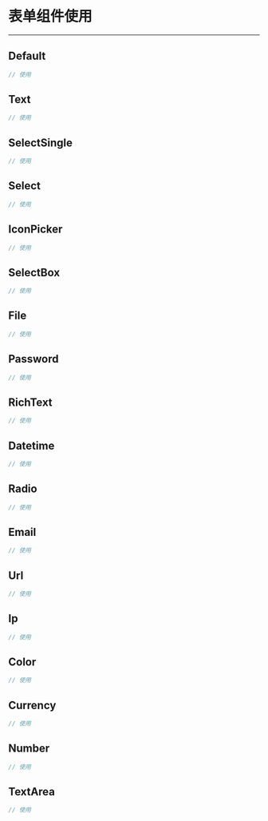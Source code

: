 # 表单组件使用
---

## Default

```go
// 使用
```

## Text

```go
// 使用
```

## SelectSingle

```go
// 使用
```

## Select

```go
// 使用
```

## IconPicker

```go
// 使用
```

## SelectBox

```go
// 使用
```

## File

```go
// 使用
```

## Password

```go
// 使用
```

## RichText

```go
// 使用
```

## Datetime

```go
// 使用
```

## Radio

```go
// 使用
```

## Email

```go
// 使用
```

## Url

```go
// 使用
```

## Ip

```go
// 使用
```

## Color

```go
// 使用
```

## Currency

```go
// 使用
```

## Number

```go
// 使用
```

## TextArea

```go
// 使用
```

